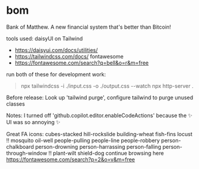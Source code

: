 # bom
Bank of Matthew. A new financial system that's better than Bitcoin!

tools used:
daisyUI on Tailwind
- https://daisyui.com/docs/utilities/
- https://tailwindcss.com/docs/
fontawesome
- https://fontawesome.com/search?q=bell&o=r&m=free


run both of these for development work:
> npx tailwindcss -i ./input.css -o ./output.css --watch
> npx http-server .

Before release:
Look up 'tailwind purge', configure tailwind to purge unused classes

Notes:
I turned off 'github.copilot.editor.enableCodeActions' because the ✨ UI was so annoying ✨

Great FA icons:
cubes-stacked
hill-rockslide
building-wheat
fish-fins
locust !!
mosquito 
oil-well
people-pulling
people-line
people-robbery
person-chalkboard
person-drowning
person-harrassing
person-falling
person-through-window !!
plant-wilt 
shield-dog
continue browsing here https://fontawesome.com/search?p=2&o=v&m=free